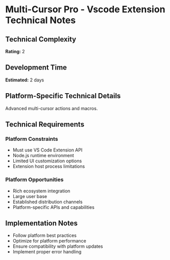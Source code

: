 # Multi-Cursor Pro - Vscode Extension Technical Notes

## Technical Complexity
**Rating:** 2

## Development Time
**Estimated:** 2 days

## Platform-Specific Technical Details
Advanced multi-cursor actions and macros.

## Technical Requirements

### Platform Constraints
- Must use VS Code Extension API
- Node.js runtime environment
- Limited UI customization options
- Extension host process limitations

### Platform Opportunities
- Rich ecosystem integration
- Large user base
- Established distribution channels
- Platform-specific APIs and capabilities

## Implementation Notes
- Follow platform best practices
- Optimize for platform performance
- Ensure compatibility with platform updates
- Implement proper error handling
